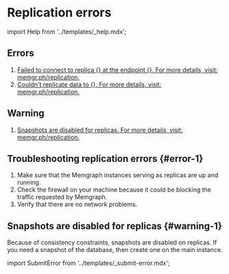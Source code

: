 # Replication errors

import Help from '../templates/_help.mdx';

<Help/>

## Errors

1. [Failed to connect to replica {} at the endpoint {}. For more details, visit:
   memgr.ph/replication.](#error-1)
2. [Couldn't replicate data to {}. For more details, visit:
   memgr.ph/replication.](#error-1)

## Warning

1. [Snapshots are disabled for replicas. For more details, visit: memgr.ph/replication.](#warning-1)

## Troubleshooting replication errors {#error-1}

1. Make sure that the Memgraph instances serving as replicas are up and running.
2. Check the firewall on your machine because it could be blocking the traffic
   requested by Memgraph.
3. Verify that there are no network problems.

## Snapshots are disabled for replicas {#warning-1}

Because of consistency constraints, snapshots are disabled on replicas. If you
need a snapshot of the database, then create one on the main instance.

import SubmitError from '../templates/_submit-error.mdx';

<SubmitError/>
